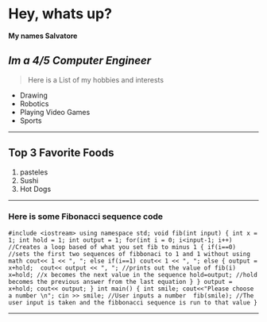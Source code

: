 # Hey, whats up?
**My names Salvatore**

*Im a 4/5 Computer Engineer*
---
> Here is a List of my hobbies
> and interests
- Drawing
- Robotics
- Playing Video Games
- Sports
---
## Top 3 Favorite Foods
1. pasteles
2. Sushi
3. Hot Dogs
---
### Here is some Fibonacci sequence code
`#include <iostream>
using namespace std;
void fib(int input)
{
    int x = 1;
    int hold = 1;
    int output = 1;
    for(int i = 0; i<input-1; i++) //Creates a loop based of what you set fib to minus 1
    {
        if(i==0)    //sets the first two sequences of fibbonaci to 1 and 1 without using math
        cout<< 1 << ", ";
        else if(i==1)
        cout<< 1 << ", ";
        else
        {
            output = x+hold; 
            cout<< output << ", "; //prints out the value of fib(i)
            x=hold; //x becomes the next value in the sequence
            hold=output; //hold becomes the previous answer from the last equation
        }
    }
    output = x+hold;
    cout<< output;
}
int main()
{
    int smile;
    cout<<"Please choose a number \n";
    cin >> smile; //User inputs a number 
    fib(smile); //The user input is taken and the fibbonacci sequence is run to that value
}`

---


